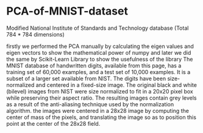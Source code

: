 # PCA-of-MNIST-dataset

Modified National Institute of Standards and Technology database (Total 784 * 784 dimensions)

firstly we performed the PCA manually by calculating the eigen values and eigen vectors to show the mathematical power of numpy and later we did the same by Scikit-Learn Library to show the usefulness of the library
The MNIST database of handwritten digits, available from this page, has a training set of 60,000 examples, and a test set of 10,000 examples. It is a subset of a larger set available from NIST. The digits have been size-normalized and centered in a fixed-size image. 
The original black and white (bilevel) images from NIST were size normalized to fit in a 20x20 pixel box while preserving their aspect ratio. The resulting images contain grey levels as a result of the anti-aliasing technique used by the normalization algorithm. the images were centered in a 28x28 image by computing the center of mass of the pixels, and translating the image so as to position this point at the center of the 28x28 field.
